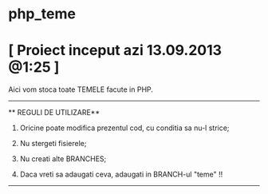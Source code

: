 php_teme
================ 
[ Proiect inceput azi 13.09.2013 @1:25 ]
================
Aici vom stoca toate TEMELE facute in PHP.

----------------

** REGULI DE UTILIZARE**
1) Oricine poate modifica prezentul cod, cu conditia sa nu-l strice;

2) Nu stergeti fisierele;

3) Nu creati alte BRANCHES;

4) Daca vreti sa adaugati ceva, adaugati in BRANCH-ul "teme" !!

-----------------

